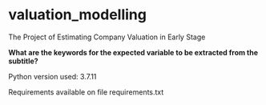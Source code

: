 # valuation_modelling
The Project of Estimating Company Valuation in Early Stage


**What are the keywords for the expected variable to be extracted from the subtitle?**

Python version used: 3.7.11

Requirements available on file requirements.txt
